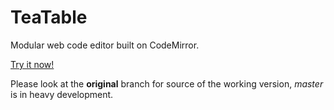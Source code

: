 TeaTable
========

Modular web code editor built on CodeMirror.

[Try it now!](http://www.michalsrb.me/teatable/#try:%23%20TeaTable%20is%20an%20interactive%20editor%20for%20CoffeeScript!%0A%23%0A%23%20In%20this%20area%2C%20you%20can%20write%20as%20much%20code%20as%20you%20want%20and%20it%20will%20be%0A%23%20automatically%20saved.%0A%23%0A%23%20You%20can%20also%20write%20CoffeeScript%20on%20the%20command%20line%20and%20reference%20code%0A%23%20from%20here.%20Apart%20from%20code%2C%20you%20can%20also%20use%20the%20command%20on%20your%20right.%0A%23%0A%23%20Try%20typing%20%22result%22%0A%23%20into%20the%20area%20above%0A%0Aresult%20%3D%20[%22Hello%22%2C%20%22world!%22].join%20%27%20%27)

Please look at the **original** branch for source of the working version, *master* is in heavy development.
